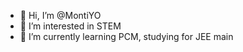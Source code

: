 - 👋 Hi, I’m @MontiYO
- 👀 I’m interested in STEM
- 🌱 I’m currently learning PCM, studying for JEE main




